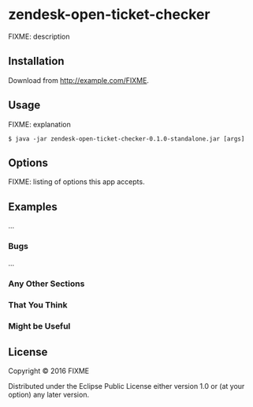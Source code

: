 # zendesk-open-ticket-checker

FIXME: description

## Installation

Download from http://example.com/FIXME.

## Usage

FIXME: explanation

    $ java -jar zendesk-open-ticket-checker-0.1.0-standalone.jar [args]

## Options

FIXME: listing of options this app accepts.

## Examples

...

### Bugs

...

### Any Other Sections
### That You Think
### Might be Useful

## License

Copyright © 2016 FIXME

Distributed under the Eclipse Public License either version 1.0 or (at
your option) any later version.
